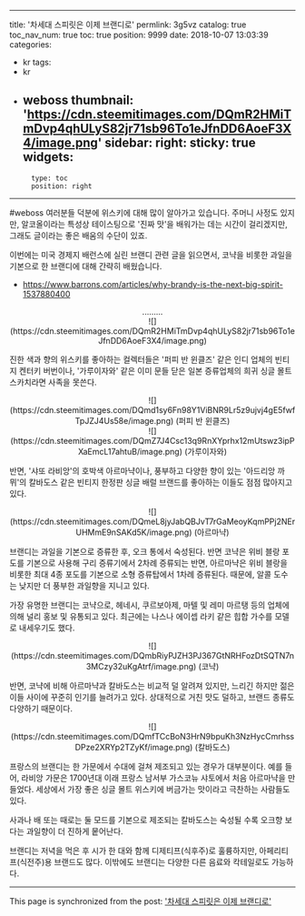 
---
title: '차세대 스피릿은 이제 브랜디로'
permlink: 3g5vz
catalog: true
toc_nav_num: true
toc: true
position: 9999
date: 2018-10-07 13:03:39
categories:
- kr
tags:
- kr
- weboss
thumbnail: 'https://cdn.steemitimages.com/DQmR2HMiTmDvp4qhULyS82jr71sb96To1eJfnDD6AoeF3X4/image.png'
sidebar:
    right:
        sticky: true
widgets:
    -
        type: toc
        position: right
---


#weboss 여러분들 덕분에 위스키에 대해 많이 알아가고 있습니다. 주머니 사정도 있지만, 알코올이라는 특성상 테이스팅으로 '진짜 맛'을 배워가는 데는 시간이 걸리겠지만, 그래도 글이라는 좋은 배움의 수단이 있죠. 

이번에는 미국 경제지 배런스에 실린 브랜디 관련 글을 읽으면서, 코냑을 비롯한 과일을 기본으로 한 브랜디에 대해 간략히 배웠습니다. 

- https://www.barrons.com/articles/why-brandy-is-the-next-big-spirit-1537880400

<center>
.........
</center>

<center>
![](https://cdn.steemitimages.com/DQmR2HMiTmDvp4qhULyS82jr71sb96To1eJfnDD6AoeF3X4/image.png)
</center>

진한 색과 향의 위스키를 좋아하는 컬렉터들은 '퍼피 반 윈클즈' 같은 인디 업체의 빈티지 켄터키 버번이나, '가루이자와' 같은 이미 문들 닫은 일본 증류업체의 희귀 싱글 몰트 스카치라면 사족을 못쓴다.

<center>
![](https://cdn.steemitimages.com/DQmd1sy6Fn98Y1ViBNR9Lr5z9ujvj4gE5fwfTpJZJ4Us58e/image.png)
(퍼피 반 윈클즈)
</center>

<center>
![](https://cdn.steemitimages.com/DQmZ7J4Csc13q9RnXYprhx12mUtswz3ipPXaEmcL17ahtuB/image.png)
(가루이자와)
</center>

반면, '샤또 라비앙'의 호박색 아르마냑이나, 풍부하고 다양한 향이 있는 '아드리앙 까뮈'의 칼바도스 같은 빈티지 한정판 싱글 배럴 브랜드를 좋아하는 이들도 점점 많아지고 있다.

<center>
![](https://cdn.steemitimages.com/DQmeL8jyJabQBJvT7rGaMeoyKqmPPj2NErUHMmE9nSAKd5K/image.png)
(아르마냑)
</center>

브랜디는 과일을 기본으로 증류한 후, 오크 통에서 숙성된다. 반면 코냑은 위비 블랑  포도를 기본으로 사용해 구리 증류기에서 2차례 증류되는 반면, 아르마냑은 위비 블랑을 비롯한 최대 4종 포도를 기본으로 소형 증류탑에서 1차례 증류된다. 때문에, 알콜 도수는 낮지만 더 풍부한 과일향을 지니고 있다. 

가장 유명한 브랜디는 코냑으로, 헤네시, 쿠르보아제, 마텔 및 레미 마르탱 등의 업체에 의해 널리 홍보 및 유통되고 있다. 최근에는 나스나 에이셉 라키 같은 힙합 가수를 모델로 내세우기도 했다.

<center>
![](https://cdn.steemitimages.com/DQmbRiyPJZH3PJ367GtNRHFozDtSQTN7n3MCzy32uKgAtrf/image.png)
(코냑)
</center>

반면, 코냑에 비해 아르마냑과 칼바도스는 비교적 덜 알려져 있지만, 느리긴 하지만 젊은 이들 사이에 꾸준히 인기를 늘려가고 있다. 상대적으로 거친 맛도 덜하고, 브랜드 종류도 다양하기 때문이다. 

<center>
![](https://cdn.steemitimages.com/DQmfTCcBoN3HrN9bpuKh3NzHycCmrhssDPze2XRYp2TZyKf/image.png)
(칼바도스)
</center>

프랑스의 브랜디는 한 가문에서 수대에 걸쳐 제조되고 있는 경우가 대부분이다. 예를 들어, 라비앙 가문은 1700년대 이래 프랑스 남서부 가스코뉴 샤토에서 처음 아르마냑을 만들었다. 세상에서 가장 좋은 싱글 몰트 위스키에 버금가는 맛이라고 극찬하는 사람들도 있다. 

사과나 배 또는 때로는 둘 모드를 기본으로 제조되는 칼바도스는 숙성될 수록 오크향 보다는 과일향이 더 진하게 뭍어난다. 

브랜디는 저녁을 먹은 후 시가 한 대와 함께 디제티프(식후주)로 훌륭하지만, 아페리티프(식전주)용 브랜드도 많다. 이밖에도 브랜디는 다양한 다른 음료와 칵테일로도 가능하다.

- - -

This page is synchronized from the post: ['차세대 스피릿은 이제 브랜디로'](https://steemit.com/@pius.pius/3g5vz)
